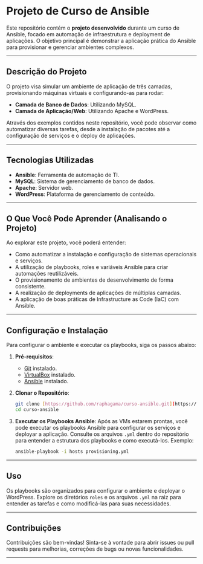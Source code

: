 # Projeto de Curso de Ansible

Este repositório contém o **projeto desenvolvido** durante um curso de Ansible, focado em automação de infraestrutura e deployment de aplicações. O objetivo principal é demonstrar a aplicação prática do Ansible para provisionar e gerenciar ambientes complexos.

---

## Descrição do Projeto

O projeto visa simular um ambiente de aplicação de três camadas, provisionando máquinas virtuais e configurando-as para rodar:

* **Camada de Banco de Dados**: Utilizando MySQL.
* **Camada de Aplicação/Web**: Utilizando Apache e WordPress.

Através dos exemplos contidos neste repositório, você pode observar como automatizar diversas tarefas, desde a instalação de pacotes até a configuração de serviços e o deploy de aplicações.

---

## Tecnologias Utilizadas

* **Ansible**: Ferramenta de automação de TI.
* **MySQL**: Sistema de gerenciamento de banco de dados.
* **Apache**: Servidor web.
* **WordPress**: Plataforma de gerenciamento de conteúdo.

---

## O Que Você Pode Aprender (Analisando o Projeto)

Ao explorar este projeto, você poderá entender:

* Como automatizar a instalação e configuração de sistemas operacionais e serviços.
* A utilização de playbooks, roles e variáveis Ansible para criar automações reutilizáveis.
* O provisionamento de ambientes de desenvolvimento de forma consistente.
* A realização de deployments de aplicações de múltiplas camadas.
* A aplicação de boas práticas de Infrastructure as Code (IaC) com Ansible.

---

## Configuração e Instalação

Para configurar o ambiente e executar os playbooks, siga os passos abaixo:

1.  **Pré-requisitos**:
    * [Git](https://git-scm.com/) instalado.
    * [VirtualBox](https://www.virtualbox.org/wiki/Downloads) instalado.
    * [Ansible](https://docs.ansible.com/ansible/latest/installation_guide/intro_installation.html) instalado.

2.  **Clonar o Repositório**:

    ```bash
    git clone [https://github.com/raphagama/curso-ansible.git](https://github.com/raphagama/curso-ansible.git)
    cd curso-ansible
    ```

3.  **Executar os Playbooks Ansible**:
    Após as VMs estarem prontas, você pode executar os playbooks Ansible para configurar os serviços e deployar a aplicação. Consulte os arquivos `.yml` dentro do repositório para entender a estrutura dos playbooks e como executá-los. Exemplo:

    ```bash
    ansible-playbook -i hosts provisioning.yml
    ```

---

## Uso

Os playbooks são organizados para configurar o ambiente e deployar o WordPress. Explore os diretórios `roles` e os arquivos `.yml` na raiz para entender as tarefas e como modificá-las para suas necessidades.

---

## Contribuições

Contribuições são bem-vindas! Sinta-se à vontade para abrir issues ou pull requests para melhorias, correções de bugs ou novas funcionalidades.

---
